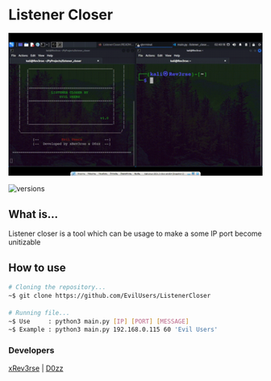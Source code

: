 # Listener Closer
<div align="center">
  <img src="./readme_include/demonstration.gif">
</div>

![versions](https://img.shields.io/pypi/pyversions/pybadges.svg)


## What is...
Listener closer is a tool which can be usage 
to make a some IP port become unitizable


## How to use
```bash
# Cloning the repository...
~$ git clone https://github.com/EvilUsers/ListenerCloser

# Running file...
~$ Use     : python3 main.py [IP] [PORT] [MESSAGE]
~$ Example : python3 main.py 192.168.0.115 60 'Evil Users'
```

### Developers
[xRev3rse](https://github.com/xRev3rse) | [D0zz](https://github.com/Evil-D0Zz)
